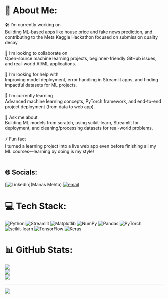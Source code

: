 # 💫 About Me:
🛠 I’m currently working on<br>Building ML-based apps like house price and fake news prediction, and contributing to the Meta Kaggle Hackathon focused on submission quality decay.<br><br>🤝 I’m looking to collaborate on<br>Open-source machine learning projects, beginner-friendly GitHub issues, and real-world AI/ML applications.<br><br>🙌 I’m looking for help with<br>Improving model deployment, error handling in Streamlit apps, and finding impactful datasets for ML projects.<br><br>🌱 I’m currently learning<br>Advanced machine learning concepts, PyTorch framework, and end-to-end project deployment (from data to web app).<br><br>💬 Ask me about<br>Building ML models from scratch, using scikit-learn, Streamlit for deployment, and cleaning/processing datasets for real-world problems.<br><br>⚡ Fun fact<br>I turned a learning project into a live web app even before finishing all my ML courses—learning by doing is my style!<br><br>


## 🌐 Socials:
[![LinkedIn](https://img.shields.io/badge/LinkedIn-%230077B5.svg?logo=linkedin&logoColor=white)](Manas Mehta) [![email](https://img.shields.io/badge/Email-D14836?logo=gmail&logoColor=white)](mailto:manasmehta1123@gmail.com) 

# 💻 Tech Stack:
![Python](https://img.shields.io/badge/python-3670A0?style=for-the-badge&logo=python&logoColor=ffdd54) ![Streamlit](https://img.shields.io/badge/Streamlit-%23FE4B4B.svg?style=for-the-badge&logo=streamlit&logoColor=white) ![Matplotlib](https://img.shields.io/badge/Matplotlib-%23ffffff.svg?style=for-the-badge&logo=Matplotlib&logoColor=black) ![NumPy](https://img.shields.io/badge/numpy-%23013243.svg?style=for-the-badge&logo=numpy&logoColor=white) ![Pandas](https://img.shields.io/badge/pandas-%23150458.svg?style=for-the-badge&logo=pandas&logoColor=white) ![PyTorch](https://img.shields.io/badge/PyTorch-%23EE4C2C.svg?style=for-the-badge&logo=PyTorch&logoColor=white) ![scikit-learn](https://img.shields.io/badge/scikit--learn-%23F7931E.svg?style=for-the-badge&logo=scikit-learn&logoColor=white) ![TensorFlow](https://img.shields.io/badge/TensorFlow-%23FF6F00.svg?style=for-the-badge&logo=TensorFlow&logoColor=white) ![Keras](https://img.shields.io/badge/Keras-%23D00000.svg?style=for-the-badge&logo=Keras&logoColor=white)
# 📊 GitHub Stats:
![](https://github-readme-stats.vercel.app/api?username=ManasMehta1110&theme=dark&hide_border=false&include_all_commits=true&count_private=false)<br/>
![](https://nirzak-streak-stats.vercel.app/?user=ManasMehta1110&theme=dark&hide_border=false)<br/>
![](https://github-readme-stats.vercel.app/api/top-langs/?username=ManasMehta1110&theme=dark&hide_border=false&include_all_commits=true&count_private=false&layout=compact)

---
[![](https://visitcount.itsvg.in/api?id=ManasMehta1110&icon=0&color=0)](https://visitcount.itsvg.in)

<!-- Proudly created with GPRM ( https://gprm.itsvg.in ) -->
